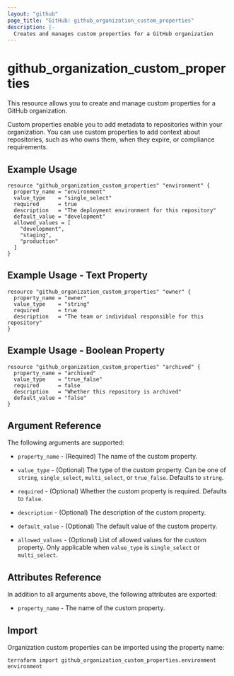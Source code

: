 ```yaml
---
layout: "github"
page_title: "GitHub: github_organization_custom_properties"
description: |-
  Creates and manages custom properties for a GitHub organization
---
```


# github_organization_custom_properties

This resource allows you to create and manage custom properties for a GitHub organization.

Custom properties enable you to add metadata to repositories within your organization. You can use custom properties to add context about repositories, such as who owns them, when they expire, or compliance requirements.

## Example Usage

```hcl
resource "github_organization_custom_properties" "environment" {
  property_name = "environment"
  value_type    = "single_select"
  required      = true
  description   = "The deployment environment for this repository"
  default_value = "development"
  allowed_values = [
    "development",
    "staging", 
    "production"
  ]
}
```

## Example Usage - Text Property

```hcl
resource "github_organization_custom_properties" "owner" {
  property_name = "owner"
  value_type    = "string"
  required      = true
  description   = "The team or individual responsible for this repository"
}
```

## Example Usage - Boolean Property

```hcl
resource "github_organization_custom_properties" "archived" {
  property_name = "archived"
  value_type    = "true_false"
  required      = false
  description   = "Whether this repository is archived"
  default_value = "false"
}
```

## Argument Reference

The following arguments are supported:

* `property_name` - (Required) The name of the custom property.

* `value_type` - (Optional) The type of the custom property. Can be one of `string`, `single_select`, `multi_select`, or `true_false`. Defaults to `string`.

* `required` - (Optional) Whether the custom property is required. Defaults to `false`.

* `description` - (Optional) The description of the custom property.

* `default_value` - (Optional) The default value of the custom property.

* `allowed_values` - (Optional) List of allowed values for the custom property. Only applicable when `value_type` is `single_select` or `multi_select`.

## Attributes Reference

In addition to all arguments above, the following attributes are exported:

* `property_name` - The name of the custom property.

## Import

Organization custom properties can be imported using the property name:

```
terraform import github_organization_custom_properties.environment environment
```